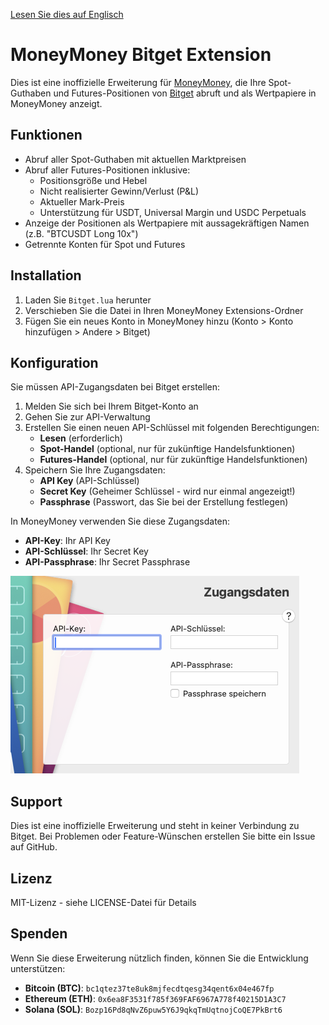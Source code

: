 [Lesen Sie dies auf Englisch](README.md)

# MoneyMoney Bitget Extension

Dies ist eine inoffizielle Erweiterung für [MoneyMoney](https://moneymoney-app.com/), die Ihre Spot-Guthaben und Futures-Positionen von [Bitget](https://www.bitget.com/) abruft und als Wertpapiere in MoneyMoney anzeigt.

## Funktionen

- Abruf aller Spot-Guthaben mit aktuellen Marktpreisen
- Abruf aller Futures-Positionen inklusive:
  - Positionsgröße und Hebel
  - Nicht realisierter Gewinn/Verlust (P&L)
  - Aktueller Mark-Preis
  - Unterstützung für USDT, Universal Margin und USDC Perpetuals
- Anzeige der Positionen als Wertpapiere mit aussagekräftigen Namen (z.B. "BTCUSDT Long 10x")
- Getrennte Konten für Spot und Futures

## Installation

1. Laden Sie `Bitget.lua` herunter
2. Verschieben Sie die Datei in Ihren MoneyMoney Extensions-Ordner
3. Fügen Sie ein neues Konto in MoneyMoney hinzu (Konto > Konto hinzufügen > Andere > Bitget)

## Konfiguration

Sie müssen API-Zugangsdaten bei Bitget erstellen:

1. Melden Sie sich bei Ihrem Bitget-Konto an
2. Gehen Sie zur API-Verwaltung
3. Erstellen Sie einen neuen API-Schlüssel mit folgenden Berechtigungen:
   - **Lesen** (erforderlich)
   - **Spot-Handel** (optional, nur für zukünftige Handelsfunktionen)
   - **Futures-Handel** (optional, nur für zukünftige Handelsfunktionen)
4. Speichern Sie Ihre Zugangsdaten:
   - **API Key** (API-Schlüssel)
   - **Secret Key** (Geheimer Schlüssel - wird nur einmal angezeigt!)
   - **Passphrase** (Passwort, das Sie bei der Erstellung festlegen)

In MoneyMoney verwenden Sie diese Zugangsdaten:

- **API-Key**: Ihr API Key
- **API-Schlüssel**: Ihr Secret Key
- **API-Passphrase**: Ihr Secret Passphrase

![MoneyMoney Zugangsdaten Screenshot](Screenshot.png)

## Support

Dies ist eine inoffizielle Erweiterung und steht in keiner Verbindung zu Bitget. Bei Problemen oder Feature-Wünschen erstellen Sie bitte ein Issue auf GitHub.

## Lizenz

MIT-Lizenz - siehe LICENSE-Datei für Details

## Spenden

Wenn Sie diese Erweiterung nützlich finden, können Sie die Entwicklung unterstützen:

- **Bitcoin (BTC)**: `bc1qtez37te8uk8mjfecdtqesg34qent6x04e467fp`
- **Ethereum (ETH)**: `0x6ea8F3531f785f369FAF6967A778f40215D1A3C7`
- **Solana (SOL)**: `Bozp16Pd8qNvZ6puw5Y6J9qkqTmUqtnojCoQE7PkBrt6`
